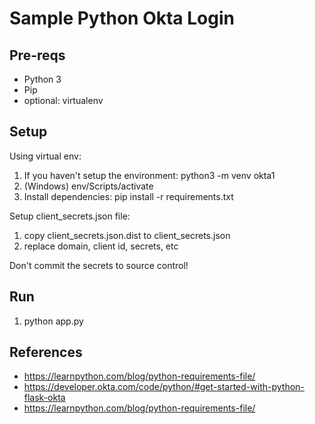 # Sample Python Okta Login

## Pre-reqs

* Python 3
* Pip
* optional: virtualenv

## Setup
Using virtual env:

1. If you haven't setup the environment: python3 -m venv okta1
2. (Windows) env/Scripts/activate
3. Install dependencies: pip install -r requirements.txt

Setup client_secrets.json file:

1. copy client_secrets.json.dist to client_secrets.json
2. replace domain, client id, secrets, etc

Don't commit the secrets to source control!

## Run

1. python app.py

## References

* https://learnpython.com/blog/python-requirements-file/
* https://developer.okta.com/code/python/#get-started-with-python-flask-okta
* https://learnpython.com/blog/python-requirements-file/